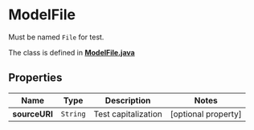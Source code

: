 

# ModelFile

Must be named `File` for test.

The class is defined in **[ModelFile.java](../../src/main/java/org/openapitools/model/ModelFile.java)**

## Properties

Name | Type | Description | Notes
------------ | ------------- | ------------- | -------------
**sourceURI** | `String` | Test capitalization |  [optional property]



